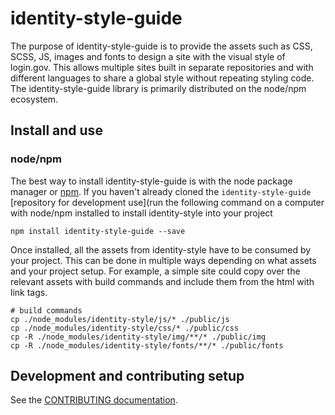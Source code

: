 # identity-style-guide

The purpose of identity-style-guide is to provide the assets such as CSS, SCSS, JS, images and fonts to design a site with the visual style of login.gov. This allows multiple sites built in separate repositories and with different languages to share a global style without repeating styling code. The identity-style-guide library is primarily distributed on the node/npm ecosystem.

## Install and use
### node/npm
The best way to install identity-style-guide is with the node package manager or [npm](https://www.npmjs.com/). If you haven't already cloned the `identity-style-guide` [repository for development use](run the following command on a computer with node/npm installed to install identity-style into your project

```
npm install identity-style-guide --save
```

Once installed, all the assets from identity-style have to be consumed by your project. This can be done in multiple ways depending on what assets and your project setup. For example, a simple site could copy over the relevant assets with build commands and include them from the html with link tags.

```
# build commands
cp ./node_modules/identity-style/js/* ./public/js
cp ./node_modules/identity-style/css/* ./public/css
cp -R ./node_modules/identity-style/img/**/* ./public/img
cp -R ./node_modules/identity-style/fonts/**/* ./public/fonts
```

## Development and contributing setup

See the [CONTRIBUTING documentation](CONTRIBUTING.md).
